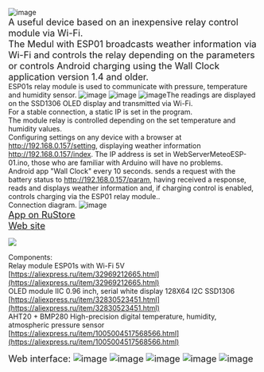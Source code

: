 
![image](./img/clock_meteo.gif)<br/>
<span style="font-size:1.3em;">A useful device based on an inexpensive relay control module via Wi-Fi.<br/>
The Medul with ESP01 broadcasts weather information via Wi-Fi and controls the relay depending on the parameters or controls Android charging using the Wall Clock application version 1.4 and older.</span><br/>
ESP01s relay module is used to communicate with pressure, temperature and humidity sensor.
![image](./img/s5.jpg) ![image](./img/s6.jpg)  ![image](./img/s7.jpg)The readings are displayed on the SSD1306 OLED display and transmitted via Wi-Fi. <br/>
For a stable connection, a static IP is set in the program.<br/>
The module relay is controlled depending on the set temperature and humidity values. <br/>
Configuring settings on any device with a browser at http://192.168.0.157/setting, displaying weather information http://192.168.0.157/index. The IP address is set in WebServerMeteoESP-01.ino, those who are familiar with Arduino will have no problems. <br/>
Android app "Wall Clock" every 10 seconds. sends a request with the battery status to http://192.168.0.157/param, having received a response, reads and displays weather information and, if charging control is enabled, controls charging via the ESP01 relay module..<br/>
Connection diagram.
![image](./img/s9.jpg)<br/>
<span style="font-size:1.3em;">[App on RuStore](https://www.rustore.ru/catalog/app/com.mag.time.clock)</span><br/> 
<span style="font-size:1.3em;">[Web site](https://magdelphi.ru/)</span><br/> 

[![](https://img.youtube.com/vi/pujb99hwVLg/0.jpg)](https://www.youtube.com/shorts/pujb99hwVLg)

Components:<br/>
Relay module ESP01s with Wi-Fi 5V [https://aliexpress.ru/item/32969212665.html](https://aliexpress.ru/item/32969212665.html) <br/>
OLED module IIC 0.96 inch, serial white display 128X64 I2C SSD1306 [https://aliexpress.ru/item/32830523451.html](https://aliexpress.ru/item/32830523451.html)<br/>
AHT20 + BMP280 High-precision digital temperature, humidity, atmospheric pressure sensor [https://aliexpress.ru/item/1005004517568566.html](https://aliexpress.ru/item/1005004517568566.html)

<span style="font-size:1.3em;">Web interface:
![image](./img/l1.png) ![image](./img/l2.png)
![image](./img/l3.png) ![image](./img/l4.png)
![image](./img/l5.png) 